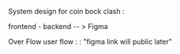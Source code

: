 System design for coin bock clash :


frontend - backend  -- > Figma 


Over Flow user flow :
 : "figma link will public later"


